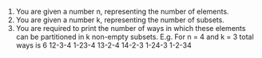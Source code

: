 1. You are given a number n, representing the number of elements.
2. You are given a number k, representing the number of subsets.
3. You are required to print the number of ways in which these elements can be partitioned in k non-empty subsets.
E.g.
For n = 4 and k = 3 total ways is 6
12-3-4
1-23-4
13-2-4
14-2-3
1-24-3
1-2-34